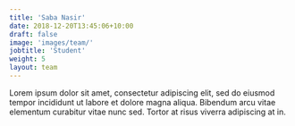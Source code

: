 ```yaml
---
title: 'Saba Nasir'
date: 2018-12-20T13:45:06+10:00
draft: false
image: 'images/team/'
jobtitle: 'Student'
weight: 5
layout: team
---
```


Lorem ipsum dolor sit amet, consectetur adipiscing elit, sed do eiusmod tempor incididunt ut labore et dolore magna aliqua. Bibendum arcu vitae elementum curabitur vitae nunc sed. Tortor at risus viverra adipiscing at in.
